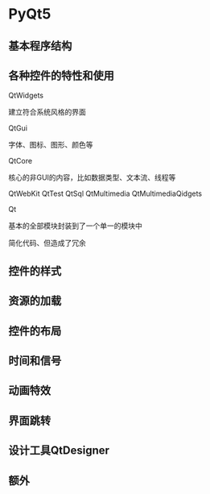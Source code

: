 # PyQt5

## 基本程序结构


## 各种控件的特性和使用

QtWidgets

建立符合系统风格的界面


QtGui

字体、图标、图形、颜色等


QtCore

核心的非GUI的内容，比如数据类型、文本流、线程等

QtWebKit
QtTest
QtSql
QtMultimedia
QtMultimediaQidgets

Qt

基本的全部模块封装到了一个单一的模块中

简化代码、但造成了冗余



## 控件的样式




## 资源的加载




## 控件的布局



## 时间和信号



## 动画特效



## 界面跳转




## 设计工具QtDesigner



## 额外
